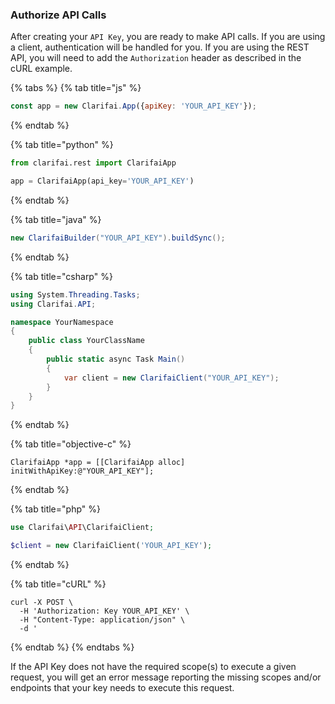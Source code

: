 ### Authorize API Calls

After creating your `API Key`, you are ready to make API calls. If you are using a client, authentication will be handled for you. If you are using the REST API, you will need to add the `Authorization` header as described in the cURL example.

{% tabs %}
{% tab title="js" %}
```javascript
const app = new Clarifai.App({apiKey: 'YOUR_API_KEY'});
```
{% endtab %}

{% tab title="python" %}
```python
from clarifai.rest import ClarifaiApp

app = ClarifaiApp(api_key='YOUR_API_KEY')
```
{% endtab %}

{% tab title="java" %}
```java
new ClarifaiBuilder("YOUR_API_KEY").buildSync();
```
{% endtab %}

{% tab title="csharp" %}
```csharp
using System.Threading.Tasks;
using Clarifai.API;

namespace YourNamespace
{
    public class YourClassName
    {
        public static async Task Main()
        {
            var client = new ClarifaiClient("YOUR_API_KEY");
        }
    }
}
```
{% endtab %}

{% tab title="objective-c" %}
```text
ClarifaiApp *app = [[ClarifaiApp alloc] initWithApiKey:@"YOUR_API_KEY"];
```
{% endtab %}

{% tab title="php" %}
```php
use Clarifai\API\ClarifaiClient;

$client = new ClarifaiClient('YOUR_API_KEY');
```
{% endtab %}

{% tab title="cURL" %}
```text
curl -X POST \
  -H 'Authorization: Key YOUR_API_KEY' \
  -H "Content-Type: application/json" \
  -d '
```
{% endtab %}
{% endtabs %}

If the API Key does not have the required scope\(s\) to execute a given request, you will get an error message reporting the missing scopes and/or endpoints that your key needs to execute this request.
